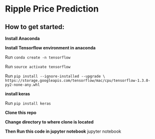 # Ripple Price Prediction

## How to get started:

**Install Anaconda**

**Install Tensorflow environment in anaconda**

  Run `conda create -n tensorflow`

  Run `source activate tensorflow`

  Run `pip install --ignore-installed --upgrade \ https://storage.googleapis.com/tensorflow/mac/cpu/tensorflow-1.3.0-py2-none-any.whl`

**install keras**

  Run `pip install keras`

**Clone this repo**

**Change directory to where clone is located**

**Then Run this code in jupyter notebook**
    jupyter notebook
